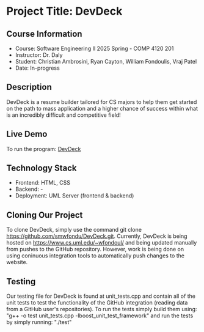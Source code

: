 # Project Title: DevDeck

## Course Information

* Course: Software Engineering II 2025 Spring - COMP 4120 201
* Instructor: Dr. Daly
* Student: Christian Ambrosini, Ryan Cayton, William Fondoulis, Vraj Patel
* Date: In-progress

## Description

DevDeck is a resume builder tailored for CS majors to help them get started on the path to mass application and a higher chance of
success within what is an incredibly difficult and competitive field!

## Live Demo

To run the program: [DevDeck](https://www.cs.uml.edu/~wfondoul/)

## Technology Stack

* Frontend: HTML, CSS
* Backend: -
* Deployment: UML Server (frontend & backend)

## Cloning Our Project

To clone DevDeck, simply use the command git clone https://github.com/smwfondu/DevDeck.git. Currently, DevDeck is being hosted on 
https://www.cs.uml.edu/~wfondoul/ and being updated manually from pushes to the GitHub repository. However, work is being done 
on using coninuous integration tools to automatically push changes to the website.

## Testing

Our testing file for DevDeck is found at unit_tests.cpp and contain all of the unit tests to test the functionality of the 
GitHub integration (reading data from a GitHub user's repositories). To run the tests simply build them using:  
"g++ -o test unit_tests.cpp -lboost_unit_test_framework" and run the tests by simply running: "./test"
